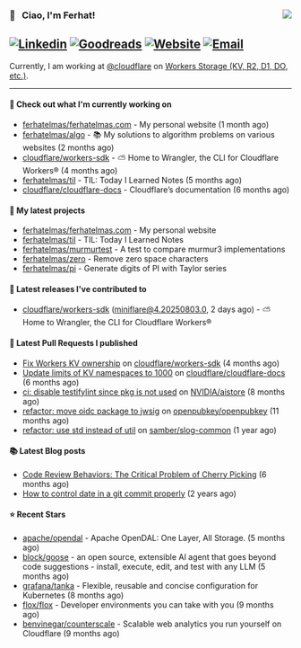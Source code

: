 ### 👋 &nbsp; Ciao, I'm Ferhat! <img align="right" src="https://komarev.com/ghpvc/?username=ferhatelmas" />
[![Linkedin](https://img.shields.io/badge/LinkedIn--_.svg?style=social&logo=linkedin)](https://www.linkedin.com/in/ferhatelmas/)
[![Goodreads](https://img.shields.io/badge/goodreads--_.svg?style=social&logo=goodreads)](https://www.goodreads.com/user/show/24238914-ferhat-elmas/)
[![Website](https://img.shields.io/badge/website--_.svg?style=social&logo=rss)](https://ferhatelmas.com/)
[![Email](https://img.shields.io/badge/email--_.svg?logo=Gmail&style=social)](mailto:elmas.ferhat@gmail.com)
-----------

Currently, I am working at [@cloudflare](https://github.com/cloudflare) on [Workers Storage (KV, R2, D1, DO, etc.)](https://developers.cloudflare.com/products/?product-group=Storage).







-----------
#### 👷 Check out what I'm currently working on

- [ferhatelmas/ferhatelmas.com](https://github.com/ferhatelmas/ferhatelmas.com) - My personal website (1 month ago)
- [ferhatelmas/algo](https://github.com/ferhatelmas/algo) - :books: My solutions to algorithm problems on various websites (2 months ago)
- [cloudflare/workers-sdk](https://github.com/cloudflare/workers-sdk) - ⛅️ Home to Wrangler, the CLI for Cloudflare Workers® (4 months ago)
- [ferhatelmas/til](https://github.com/ferhatelmas/til) - TIL: Today I Learned Notes (5 months ago)
- [cloudflare/cloudflare-docs](https://github.com/cloudflare/cloudflare-docs) - Cloudflare’s documentation (6 months ago)

#### 🌱 My latest projects

- [ferhatelmas/ferhatelmas.com](https://github.com/ferhatelmas/ferhatelmas.com) - My personal website
- [ferhatelmas/til](https://github.com/ferhatelmas/til) - TIL: Today I Learned Notes
- [ferhatelmas/murmurtest](https://github.com/ferhatelmas/murmurtest) - A test to compare murmur3 implementations
- [ferhatelmas/zero](https://github.com/ferhatelmas/zero) - Remove zero space characters
- [ferhatelmas/pi](https://github.com/ferhatelmas/pi) - Generate digits of PI with Taylor series

#### 🚀 Latest releases I've contributed to

- [cloudflare/workers-sdk](https://github.com/cloudflare/workers-sdk) ([miniflare@4.20250803.0](https://github.com/cloudflare/workers-sdk/releases/tag/miniflare%404.20250803.0), 2 days ago) - ⛅️ Home to Wrangler, the CLI for Cloudflare Workers®

#### 🔨 Latest Pull Requests I published

- [Fix Workers KV ownership](https://github.com/cloudflare/workers-sdk/pull/8693) on [cloudflare/workers-sdk](https://github.com/cloudflare/workers-sdk) (4 months ago)
- [Update limits of KV namespaces to 1000](https://github.com/cloudflare/cloudflare-docs/pull/19404) on [cloudflare/cloudflare-docs](https://github.com/cloudflare/cloudflare-docs) (6 months ago)
- [ci: disable testifylint since pkg is not used](https://github.com/NVIDIA/aistore/pull/193) on [NVIDIA/aistore](https://github.com/NVIDIA/aistore) (8 months ago)
- [refactor: move oidc package to jwsig](https://github.com/openpubkey/openpubkey/pull/211) on [openpubkey/openpubkey](https://github.com/openpubkey/openpubkey) (11 months ago)
- [refactor: use std instead of util](https://github.com/samber/slog-common/pull/7) on [samber/slog-common](https://github.com/samber/slog-common) (1 year ago)

#### 📚 Latest Blog posts

- [Code Review Behaviors: The Critical Problem of Cherry Picking](https://ferhatelmas.com/blog/code-review-behaviors-the-critical-problem-of-cherry-picking) (6 months ago)
- [How to control date in a git commit properly](https://ferhatelmas.com/blog/how-to-commit-in-the-past) (2 years ago)

#### ⭐ Recent Stars

- [apache/opendal](https://github.com/apache/opendal) - Apache OpenDAL: One Layer, All Storage. (5 months ago)
- [block/goose](https://github.com/block/goose) - an open source, extensible AI agent that goes beyond code suggestions - install, execute, edit, and test with any LLM (5 months ago)
- [grafana/tanka](https://github.com/grafana/tanka) - Flexible, reusable and concise configuration for Kubernetes (8 months ago)
- [flox/flox](https://github.com/flox/flox) - Developer environments you can take with you (9 months ago)
- [benvinegar/counterscale](https://github.com/benvinegar/counterscale) - Scalable web analytics you run yourself on Cloudflare (9 months ago)
